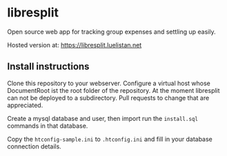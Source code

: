 # libresplit

Open source web app for tracking group expenses and settling up easily.

Hosted version at: https://libresplit.luelistan.net

## Install instructions

Clone this repository to your webserver. Configure a virtual host whose 
DocumentRoot ist the root folder of the repository. At the moment libresplit 
can not be deployed to a subdirectory. Pull requests to change that are 
appreciated.

Create a mysql database and user, then import run the `install.sql` 
commands in that database.

Copy the `htconfig-sample.ini` to `.htconfig.ini` and fill in your database 
connection details.




